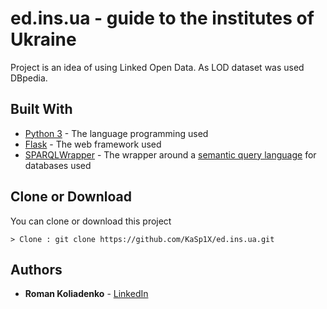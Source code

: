 # ed.ins.ua - guide to the institutes of Ukraine

Project is an idea of using Linked Open Data. As LOD dataset was used DBpedia.

## Built With

* [Python 3](https://www.python.org/download/releases/3.0/) - The language programming used
* [Flask](http://flask.pocoo.org/) - The web framework used
* [SPARQLWrapper](https://sparqlwrapper.readthedocs.io/en/stable/) - The wrapper around a [semantic query language](https://www.w3.org/TR/sparql11-query/) for databases used

## Clone or Download

You can clone or download this project
```
> Clone : git clone https://github.com/KaSp1X/ed.ins.ua.git
```

## Authors

* **Roman Koliadenko** - [LinkedIn](https://www.linkedin.com/in/kasp1x/)

